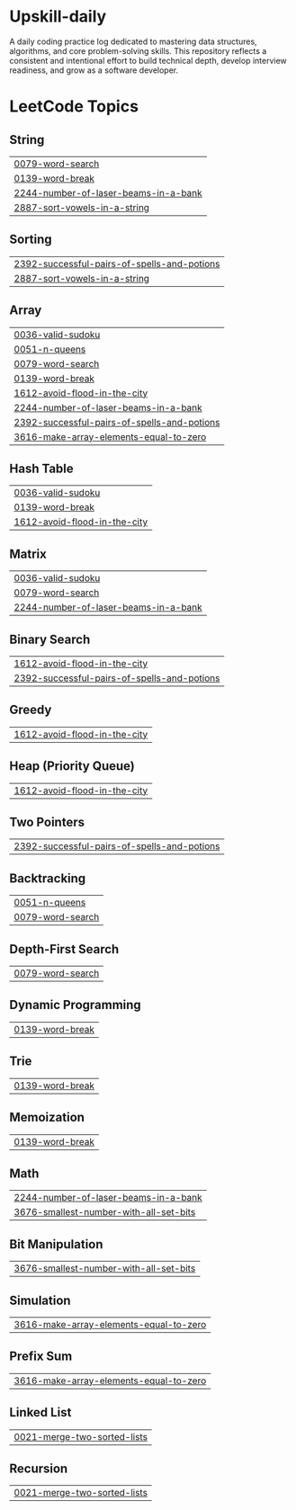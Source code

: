 # Upskill-daily
A daily coding practice log dedicated to mastering data structures, algorithms, and core problem-solving skills. This repository reflects a consistent and intentional effort to build technical depth, develop interview readiness, and grow as a software developer.

<!---LeetCode Topics Start-->
# LeetCode Topics
## String
|  |
| ------- |
| [0079-word-search](https://github.com/Sourav171s/Upskill-daily/tree/master/0079-word-search) |
| [0139-word-break](https://github.com/Sourav171s/Upskill-daily/tree/master/0139-word-break) |
| [2244-number-of-laser-beams-in-a-bank](https://github.com/Sourav171s/Upskill-daily/tree/master/2244-number-of-laser-beams-in-a-bank) |
| [2887-sort-vowels-in-a-string](https://github.com/Sourav171s/Upskill-daily/tree/master/2887-sort-vowels-in-a-string) |
## Sorting
|  |
| ------- |
| [2392-successful-pairs-of-spells-and-potions](https://github.com/Sourav171s/Upskill-daily/tree/master/2392-successful-pairs-of-spells-and-potions) |
| [2887-sort-vowels-in-a-string](https://github.com/Sourav171s/Upskill-daily/tree/master/2887-sort-vowels-in-a-string) |
## Array
|  |
| ------- |
| [0036-valid-sudoku](https://github.com/Sourav171s/Upskill-daily/tree/master/0036-valid-sudoku) |
| [0051-n-queens](https://github.com/Sourav171s/Upskill-daily/tree/master/0051-n-queens) |
| [0079-word-search](https://github.com/Sourav171s/Upskill-daily/tree/master/0079-word-search) |
| [0139-word-break](https://github.com/Sourav171s/Upskill-daily/tree/master/0139-word-break) |
| [1612-avoid-flood-in-the-city](https://github.com/Sourav171s/Upskill-daily/tree/master/1612-avoid-flood-in-the-city) |
| [2244-number-of-laser-beams-in-a-bank](https://github.com/Sourav171s/Upskill-daily/tree/master/2244-number-of-laser-beams-in-a-bank) |
| [2392-successful-pairs-of-spells-and-potions](https://github.com/Sourav171s/Upskill-daily/tree/master/2392-successful-pairs-of-spells-and-potions) |
| [3616-make-array-elements-equal-to-zero](https://github.com/Sourav171s/Upskill-daily/tree/master/3616-make-array-elements-equal-to-zero) |
## Hash Table
|  |
| ------- |
| [0036-valid-sudoku](https://github.com/Sourav171s/Upskill-daily/tree/master/0036-valid-sudoku) |
| [0139-word-break](https://github.com/Sourav171s/Upskill-daily/tree/master/0139-word-break) |
| [1612-avoid-flood-in-the-city](https://github.com/Sourav171s/Upskill-daily/tree/master/1612-avoid-flood-in-the-city) |
## Matrix
|  |
| ------- |
| [0036-valid-sudoku](https://github.com/Sourav171s/Upskill-daily/tree/master/0036-valid-sudoku) |
| [0079-word-search](https://github.com/Sourav171s/Upskill-daily/tree/master/0079-word-search) |
| [2244-number-of-laser-beams-in-a-bank](https://github.com/Sourav171s/Upskill-daily/tree/master/2244-number-of-laser-beams-in-a-bank) |
## Binary Search
|  |
| ------- |
| [1612-avoid-flood-in-the-city](https://github.com/Sourav171s/Upskill-daily/tree/master/1612-avoid-flood-in-the-city) |
| [2392-successful-pairs-of-spells-and-potions](https://github.com/Sourav171s/Upskill-daily/tree/master/2392-successful-pairs-of-spells-and-potions) |
## Greedy
|  |
| ------- |
| [1612-avoid-flood-in-the-city](https://github.com/Sourav171s/Upskill-daily/tree/master/1612-avoid-flood-in-the-city) |
## Heap (Priority Queue)
|  |
| ------- |
| [1612-avoid-flood-in-the-city](https://github.com/Sourav171s/Upskill-daily/tree/master/1612-avoid-flood-in-the-city) |
## Two Pointers
|  |
| ------- |
| [2392-successful-pairs-of-spells-and-potions](https://github.com/Sourav171s/Upskill-daily/tree/master/2392-successful-pairs-of-spells-and-potions) |
## Backtracking
|  |
| ------- |
| [0051-n-queens](https://github.com/Sourav171s/Upskill-daily/tree/master/0051-n-queens) |
| [0079-word-search](https://github.com/Sourav171s/Upskill-daily/tree/master/0079-word-search) |
## Depth-First Search
|  |
| ------- |
| [0079-word-search](https://github.com/Sourav171s/Upskill-daily/tree/master/0079-word-search) |
## Dynamic Programming
|  |
| ------- |
| [0139-word-break](https://github.com/Sourav171s/Upskill-daily/tree/master/0139-word-break) |
## Trie
|  |
| ------- |
| [0139-word-break](https://github.com/Sourav171s/Upskill-daily/tree/master/0139-word-break) |
## Memoization
|  |
| ------- |
| [0139-word-break](https://github.com/Sourav171s/Upskill-daily/tree/master/0139-word-break) |
## Math
|  |
| ------- |
| [2244-number-of-laser-beams-in-a-bank](https://github.com/Sourav171s/Upskill-daily/tree/master/2244-number-of-laser-beams-in-a-bank) |
| [3676-smallest-number-with-all-set-bits](https://github.com/Sourav171s/Upskill-daily/tree/master/3676-smallest-number-with-all-set-bits) |
## Bit Manipulation
|  |
| ------- |
| [3676-smallest-number-with-all-set-bits](https://github.com/Sourav171s/Upskill-daily/tree/master/3676-smallest-number-with-all-set-bits) |
## Simulation
|  |
| ------- |
| [3616-make-array-elements-equal-to-zero](https://github.com/Sourav171s/Upskill-daily/tree/master/3616-make-array-elements-equal-to-zero) |
## Prefix Sum
|  |
| ------- |
| [3616-make-array-elements-equal-to-zero](https://github.com/Sourav171s/Upskill-daily/tree/master/3616-make-array-elements-equal-to-zero) |
## Linked List
|  |
| ------- |
| [0021-merge-two-sorted-lists](https://github.com/Sourav171s/Upskill-daily/tree/master/0021-merge-two-sorted-lists) |
## Recursion
|  |
| ------- |
| [0021-merge-two-sorted-lists](https://github.com/Sourav171s/Upskill-daily/tree/master/0021-merge-two-sorted-lists) |
<!---LeetCode Topics End-->